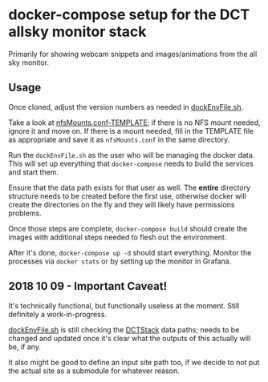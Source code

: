 # docker-compose setup for the DCT allsky monitor stack

Primarily for showing webcam snippets and images/animations from the all sky monitor.

## Usage

Once cloned, adjust the version numbers as needed in 
[dockEnvFile.sh](dockEnvFile.sh).

Take a look at [nfsMounts.conf-TEMPLATE](nfsMounts.conf-TEMPLATE);
if there is no NFS mount needed, ignore it and move on.  If there
is a mount needed, fill in the TEMPLATE file as appropriate and 
save it as ```nfsMounts.conf``` in the same directory.

Run the ```dockEnvFile.sh``` as the user who will be
managing the docker data.  This will set up everything that
```docker-compose``` needs to build the services and start them.

Ensure that the data path exists for that user as well.  The 
__entire__ directory structure needs to be created before the
first use, otherwise docker will create the directories on the fly
and they will likely have permissions problems.

Once those steps are complete, ```docker-compose build``` should 
create the images with additional steps needed to flesh out the environment.

After it's done, ```docker-compose up -d```
should start everything.  Monitor the processes via ```docker stats```
or by setting up the monitor in Grafana.

## 2018 10 09 - Important Caveat!

It's technically functional, but functionally useless at the moment. 
Still definitely a work-in-progress.

[dockEnvFile.sh](dockEnvFile.sh) is still checking the 
[DCTStack](../DCTStack) data paths; needs to be changed and updated 
once it's clear what the outputs of this actually will be, if any.  

It also might be good to define an input site path too, if we decide 
to not put the actual site as a submodule for whatever reason.
